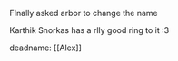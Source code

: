 
FInally asked arbor to change the name

Karthik Snorkas has a rlly good ring to it :3

deadname: [[Alex]]
